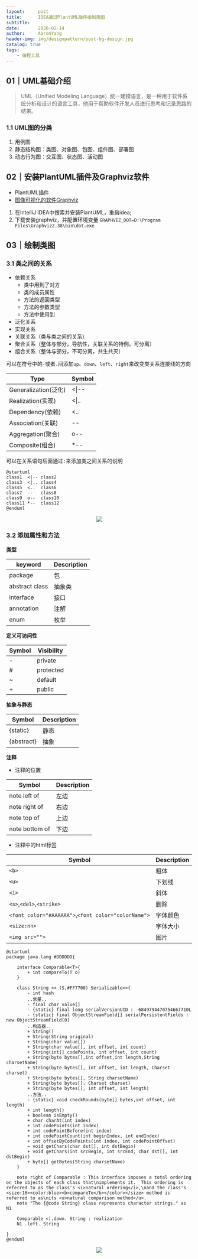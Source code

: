 ```yaml
---
layout:     post
title:      IDEA通过PlantUML插件绘制类图
subtitle:   
date:       2020-02-14
author:     AaronYang
header-img: img/designpattern/post-bg-design.jpg
catalog: true
tags:
    - 编程工具
---
```


## 01｜UML基础介绍

> UML（Unified Modeling Language）统一建模语言，是一种用于软件系统分析和设计的语言工具，他用于帮助软件开发人员进行思考和记录思路的结果。

### 1.1 UML图的分类

1. 用例图
2. 静态结构图：类图、对象图、包图、组件图、部署图
3. 动态行为图：交互图、状态图、活动图

## 02｜安装PlantUML插件及Graphviz软件

- PlantUML插件
- [图像可视化的软件Graphviz]( https://graphviz.gitlab.io/_pages/Download/Download_windows.html )

1. 在IntelliJ IDEA中搜索并安装PlantUML，重启idea;
2. 下载安装graphviz，并配置环境变量 `GRAPHVIZ_DOT=D:\Program Files\Graphviz2.38\bin\dot.exe`

## 03｜绘制类图

### 3.1 类之间的关系

- 依赖关系
  - 类中用到了对方
  - 类的成员属性
  - 方法的返回类型
  - 方法的参数类型
  - 方法中使用到
- 泛化关系
- 实现关系
- 关联关系（类与类之间的关系）
- 聚合关系（整体与部分，导航性，关联关系的特例，可分离）
- 组合关系（整体与部分，不可分离，共生共灭）

可以在符号中的`-`或者`.`间添加`up`、`down`、`left`、`right`来改变类关系连接线的方向

| Type                 | Symbol |
| -------------------- | ------ |
| Generalization(泛化) | <\|--  |
| Realization(实现)    | <\|..  |
| Dependency(依赖)     | <..    |
| Association(关联)    | --     |
| Aggregation(聚合)    | o--    |
| Composite(组合)      | *--    |

可以在关系语句后面通过`:`来添加类之间关系的说明

```puml
@startuml
class1  <|-- class2
class3  <|.. class4
class5  <..  class6
class7  --   class8
class9  o--  class10
class11 *--  class12
@enduml
```

<div align="center"><img src="https://raw.githubusercontent.com/LyricYang/LyricYang.github.io/master/img/designpattern/20200214-1.png"/></div>

### 3.2 添加属性和方法

**类型**

| keyword        | Description |
| -------------- | ----------- |
| package        | 包          |
| abstract class | 抽象类      |
| interface      | 接口        |
| annotation     | 注解        |
| enum           | 枚举        |

**定义可访问性**

| Symbol | Visibility |
| ------ | ---------- |
| -      | private    |
| #      | protected  |
| ~      | default    |
| +      | public     |

**抽象与静态**

| Symbol     | Description |
| ---------- | ----------- |
| {static}   | 静态        |
| {abstract} | 抽象        |

**注释**

- 注释的位置

| Symbol         | Description |
| -------------- | ----------- |
| note left of   | 左边        |
| note right of  | 右边        |
| note top of    | 上边        |
| note bottom of | 下边        |

- 注释中的html标签

| Symbol                                              | Description |
| --------------------------------------------------- | ----------- |
| `<b>`                                               | 粗体        |
| `<u>`                                               | 下划线      |
| `<i>`                                               | 斜体        |
| `<s>`,`<del>`,`<strike>`                            | 删除        |
| `<font color="#AAAAAA">`,`<font color="colorName">` | 字体颜色    |
| `<size:nn>`                                         | 字体大小    |
| `<img src="">`                                      | 图片        |

```puml
@startuml
package java.lang #DDDDDD{

    interface Comparable<T>{
        + int compareTo(T o)
    }

    class String << (S,#FF7700) Serializable>>{
        - int hash
        ..常量..
        - final char value[]
        - {static} final long serialVersionUID : -6849794470754667710L
        - {static} final ObjectStreamField[] serialPersistentFields : new ObjectStreamField[0]
        ..构造器..
        + String()
        + String(String original)
        + String(char value[])
        + String(char value[], int offset, int count)
        + String(int[] codePoints, int offset, int count)
        + String(byte bytes[],int offset,int length,String charsetName)
        + String(byte bytes[], int offset, int length, Charset charset)
        + String(byte bytes[], String charsetName)
        + String(byte bytes[], Charset charset)
        + String(byte bytes[], int offset, int length)
        ..方法..
        - {static} void checkRounds(byte[] bytes,int offset, int length)
        + int length()
        + boolean isEmpty()
        + char charAt(int index)
        + int codePoints(int index)
        + int codePointBefore(int index)
        + int codePointCount(int beginIndex, int endIndex)
        + int offsetByCodePoints(int index, int codePointOffset)
        ~ void getChars(char dst[], int dstBegin)
        + void getChars(int srcBegin, int srcEnd, char dst[], int dstBegin)
        + byte[] getBytes(String charsetName)
    }

    note right of Comparable : This interface imposes a total ordering on the objects of each class that\nimplements it.  This ordering is referred to as the class's <i>natural ordering</i>,\nand the class's <size:16><color:blue><b>compareTo</b></color></size> method is referred to as\nits <u>natural comparison method</u>.
    note "The {@code String} class represents character strings." as N1
    
    Comparable <|.down. String : realization
    N1 .left. String
    
}
@enduml
```

<div align="center"><img src="https://raw.githubusercontent.com/LyricYang/LyricYang.github.io/master/img/designpattern/20200214-2.png"/></div>
